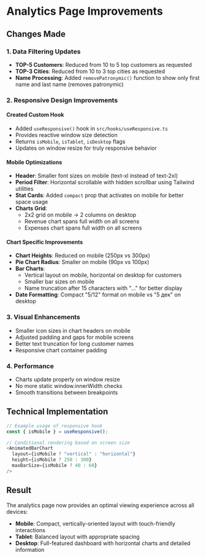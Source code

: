 # Analytics Page Improvements

## Changes Made

### 1. Data Filtering Updates
- **TOP-5 Customers**: Reduced from 10 to 5 top customers as requested
- **TOP-3 Cities**: Reduced from 10 to 3 top cities as requested
- **Name Processing**: Added `removePatronymic()` function to show only first name and last name (removes patronymic)

### 2. Responsive Design Improvements

#### Created Custom Hook
- Added `useResponsive()` hook in `src/hooks/useResponsive.ts`
- Provides reactive window size detection
- Returns `isMobile`, `isTablet`, `isDesktop` flags
- Updates on window resize for truly responsive behavior

#### Mobile Optimizations
- **Header**: Smaller font sizes on mobile (text-xl instead of text-2xl)
- **Period Filter**: Horizontal scrollable with hidden scrollbar using Tailwind utilities
- **Stat Cards**: Added `compact` prop that activates on mobile for better space usage
- **Charts Grid**: 
  - 2x2 grid on mobile → 2 columns on desktop
  - Revenue chart spans full width on all screens
  - Expenses chart spans full width on all screens

#### Chart Specific Improvements
- **Chart Heights**: Reduced on mobile (250px vs 300px)
- **Pie Chart Radius**: Smaller on mobile (90px vs 100px)
- **Bar Charts**: 
  - Vertical layout on mobile, horizontal on desktop for customers
  - Smaller bar sizes on mobile
  - Name truncation after 15 characters with "..." for better display
- **Date Formatting**: Compact "5/12" format on mobile vs "5 дек" on desktop

### 3. Visual Enhancements
- Smaller icon sizes in chart headers on mobile
- Adjusted padding and gaps for mobile screens
- Better text truncation for long customer names
- Responsive chart container padding

### 4. Performance
- Charts update properly on window resize
- No more static window.innerWidth checks
- Smooth transitions between breakpoints

## Technical Implementation

```typescript
// Example usage of responsive hook
const { isMobile } = useResponsive();

// Conditional rendering based on screen size
<AnimatedBarChart
  layout={isMobile ? "vertical" : "horizontal"}
  height={isMobile ? 250 : 300}
  maxBarSize={isMobile ? 40 : 60}
/>
```

## Result
The analytics page now provides an optimal viewing experience across all devices:
- **Mobile**: Compact, vertically-oriented layout with touch-friendly interactions
- **Tablet**: Balanced layout with appropriate spacing
- **Desktop**: Full-featured dashboard with horizontal charts and detailed information 